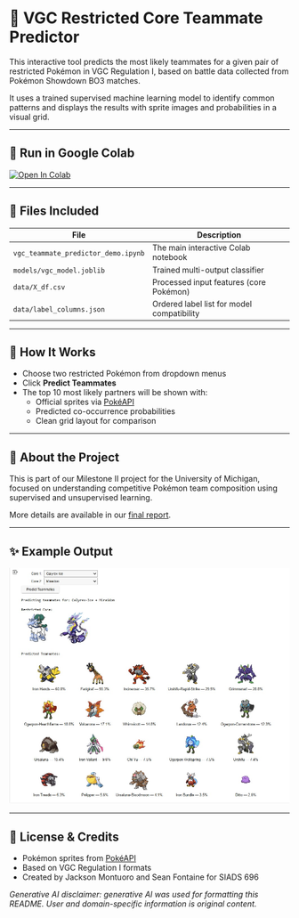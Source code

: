 # 🔮 VGC Restricted Core Teammate Predictor

This interactive tool predicts the most likely teammates for a given pair of restricted Pokémon in VGC Regulation I, based on battle data collected from Pokémon Showdown BO3 matches.

It uses a trained supervised machine learning model to identify common patterns and displays the results with sprite images and probabilities in a visual grid.

---

## 🚀 Run in Google Colab

[![Open In Colab](https://colab.research.google.com/assets/colab-badge.svg)](https://colab.research.google.com/github/yourusername/yourrepo/blob/main/vgc_teammate_predictor_demo.ipynb)

---

## 📁 Files Included

| File | Description |  
|------|-------------|  
| `vgc_teammate_predictor_demo.ipynb` | The main interactive Colab notebook |  
| `models/vgc_model.joblib` | Trained multi-output classifier |  
| `data/X_df.csv` | Processed input features (core Pokémon) |  
| `data/label_columns.json` | Ordered label list for model compatibility |

---

## 🧠 How It Works

- Choose two restricted Pokémon from dropdown menus  
- Click **Predict Teammates**  
- The top 10 most likely partners will be shown with:  
  - Official sprites via [PokéAPI](https://pokeapi.co/)  
  - Predicted co-occurrence probabilities  
  - Clean grid layout for comparison

---

## 📝 About the Project

This is part of our Milestone II project for the University of Michigan, focused on understanding competitive Pokémon team composition using supervised and unsupervised learning.

More details are available in our [final report](link-to-PDF-if-public).

---

## ✨ Example Output

![Example Grid Output](vgc_predictor_preview.jpg)

---

## 📜 License & Credits

- Pokémon sprites from [PokéAPI](https://pokeapi.co/)  
- Based on VGC Regulation I formats  
- Created by Jackson Montuoro and Sean Fontaine for SIADS 696  

*Generative AI disclaimer: generative AI was used for formatting this README. User and domain-specific information is original content.*
